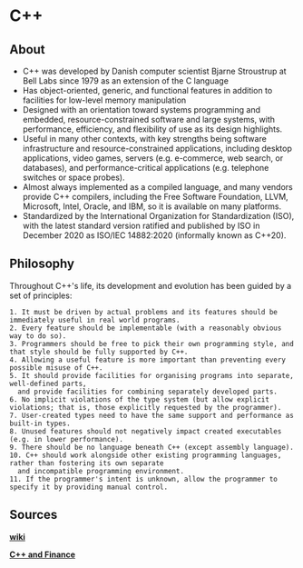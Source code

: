 # C++

## About
* C++ was developed by Danish computer scientist Bjarne Stroustrup at Bell Labs since 1979 as an extension of the C language
* Has object-oriented, generic, and functional features in addition to facilities for low-level memory manipulation
* Designed with an orientation toward systems programming and embedded, resource-constrained software and large systems, with performance, efficiency, and flexibility of use as its design highlights.
* Useful in many other contexts, with key strengths being software infrastructure and resource-constrained applications, including desktop applications, video games, servers (e.g. e-commerce, web search, or databases), and performance-critical applications (e.g. telephone switches or space probes).
* Almost always implemented as a compiled language, and many vendors provide C++ compilers, including the Free Software Foundation, LLVM, Microsoft, Intel, Oracle, and IBM, so it is available on many platforms.
* Standardized by the International Organization for Standardization (ISO), with the latest standard version ratified and published by ISO in December 2020 as ISO/IEC 14882:2020 (informally known as C++20).

## Philosophy

Throughout C++'s life, its development and evolution has been guided by a set of principles:

    1. It must be driven by actual problems and its features should be immediately useful in real world programs.
    2. Every feature should be implementable (with a reasonably obvious way to do so).
    3. Programmers should be free to pick their own programming style, and that style should be fully supported by C++.
    4. Allowing a useful feature is more important than preventing every possible misuse of C++.
    5. It should provide facilities for organising programs into separate, well-defined parts, 
      and provide facilities for combining separately developed parts.
    6. No implicit violations of the type system (but allow explicit violations; that is, those explicitly requested by the programmer).
    7. User-created types need to have the same support and performance as built-in types.
    8. Unused features should not negatively impact created executables (e.g. in lower performance).
    9. There should be no language beneath C++ (except assembly language).
    10. C++ should work alongside other existing programming languages, rather than fostering its own separate
      and incompatible programming environment.
    11. If the programmer's intent is unknown, allow the programmer to specify it by providing manual control.

## Sources

  [**wiki**](https://en.wikipedia.org/wiki/C%2B%2B)

  [**C++ and Finance**](https://www.efinancialcareers.com/news/2021/07/modern-c-finance-jobs)
